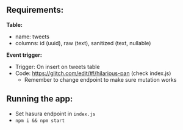 ## Requirements:

**Table:**
- name: tweets
- columns: id (uuid), raw (text), sanitized (text, nullable)

**Event trigger:**
- Trigger: On insert on tweets table
- Code: https://glitch.com/edit/#!/hilarious-pan (check index.js)
  - Remember to change endpoint to make sure mutation works

## Running the app:

- Set hasura endpoint in `index.js`
- `npm i && npm start`
